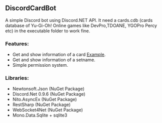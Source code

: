 ## DiscordCardBot
A simple Discord bot using Discord.NET API.
It need a cards.cdb (cards database of Yu-Gi-Oh! Online games like DevPro,TDOANE, YGOPro Percy etc) in the executable folder to work fine.

### Features:
* Get and show information of a card [Example](https://puu.sh/umI2u/5af276f7a4.png).
* Get and show information of a setname.
* Simple permission system.

### Libraries:
* Newtonsoft.Json (NuGet Package)
* Discord.Net 0.9.6 (NuGet Package)
* Nito.AsyncEx (NuGet Package)
* RestSharp (NuGet Package)
* WebSocket4Net (NuGet Package)
* Mono.Data.Sqlite + sqlite3 
